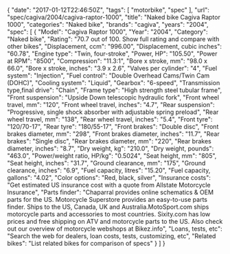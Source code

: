 {
    "date": "2017-01-12T22:46:50Z",
    "tags": [
        "motorbike",
        "spec"
    ],
    "url": "spec\/cagiva\/2004\/cagiva-raptor-1000",
    "title": "Naked bike Cagiva Raptor 1000",
    "categories": "Naked bike",
    "brands": "cagiva",
    "years": "2004",
    "spec": [
        {
            "Model": "Cagiva Raptor 1000",
            "Year": "2004",
            "Category": "Naked bike",
            "Rating": "70.7 out of 100. Show full rating and compare with other bikes",
            "Displacement, ccm": "996.00",
            "Displacement, cubic inches": "60.78",
            "Engine type": "Twin, four-stroke",
            "Power, HP": "105.50",
            "Power at RPM": "8500",
            "Compression": "11.3:1",
            "Bore x stroke, mm": "98.0 x 66.0",
            "Bore x stroke, inches": "3.9 x 2.6",
            "Valves per cylinder": "4",
            "Fuel system": "Injection",
            "Fuel control": "Double Overhead Cams\/Twin Cam (DOHC)",
            "Cooling system": "Liquid",
            "Gearbox": "6-speed",
            "Transmission type,final drive": "Chain",
            "Frame type": "High strength steel tubular frame",
            "Front suspension": "Upside Down telescopic hydraulic fork",
            "Front wheel travel, mm": "120",
            "Front wheel travel, inches": "4.7",
            "Rear suspension": "Progressive, single shock absorber with adjustable spring preload",
            "Rear wheel travel, mm": "138",
            "Rear wheel travel, inches": "5.4",
            "Front tyre": "120\/70-17",
            "Rear tyre": "180\/55-17",
            "Front brakes": "Double disc",
            "Front brakes diameter, mm": "298",
            "Front brakes diameter, inches": "11.7",
            "Rear brakes": "Single disc",
            "Rear brakes diameter, mm": "220",
            "Rear brakes diameter, inches": "8.7",
            "Dry weight, kg": "210.0",
            "Dry weight, pounds": "463.0",
            "Power\/weight ratio, HP\/kg": "0.5024",
            "Seat height, mm": "805",
            "Seat height, inches": "31.7",
            "Ground clearance, mm": "175",
            "Ground clearance, inches": "6.9",
            "Fuel capacity, litres": "15.20",
            "Fuel capacity, gallons": "4.02",
            "Color options": "Red, black, silver",
            "Insurance costs": "Get estimated US insurance cost with a quote from Allstate Motorcycle Insurance",
            "Parts finder": "Chaparral provides online schematics & OEM parts for the US.   Motorcycle Superstore provides an easy-to-use parts finder. Ships to the US, Canada, UK and Australia.MotoSport.com ships motorcycle parts and accessories to most countries.    Sixity.com has low prices and free shipping on ATV and motorcycle parts to the US. Also check out our overview of motorcycle webshops at Bikez.info",
            "Loans, tests, etc": "Search the web for dealers, loan costs, tests, customizing, etc",
            "Related bikes": "List related bikes for comparison of specs"
        }
    ]
}